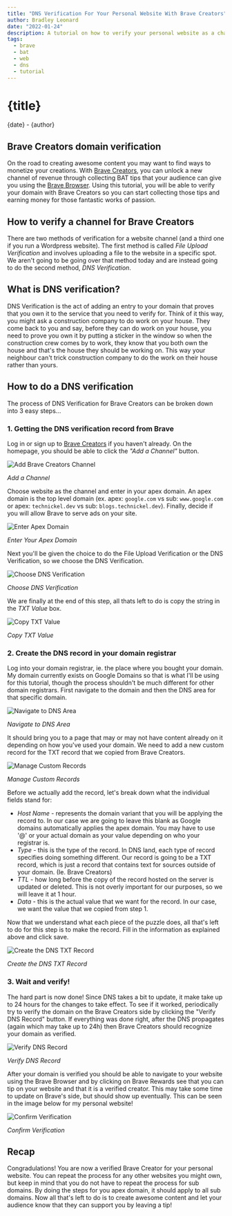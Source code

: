 ```yaml
---
title: "DNS Verification For Your Personal Website With Brave Creators"
author: Bradley Leonard
date: "2022-01-24"
description: A tutorial on how to verify your personal website as a channel for your Brave Creators account. Unlock a new channel of monetize through your content and audience.
tags:
  - brave
  - bat
  - web
  - dns
  - tutorial
---
```


# {title}

{date} - {author}

## Brave Creators domain verification

On the road to creating awesome content you may want to find ways to monetize your creations. With [Brave Creators](https://creators.brave.com/), you can unlock a new channel of revenue through collecting BAT tips that your audience can give you using the [Brave Browser](https://brave.com/). Using this tutorial, you will be able to verify your domain with Brave Creators so you can start collecting those tips and earning money for those fantastic works of passion.

## How to verify a channel for Brave Creators

There are two methods of verification for a website channel (and a third one if you run a Wordpress website). The first method is called _File Upload Verification_ and involves uploading a file to the website in a specific spot. We aren't going to be going over that method today and are instead going to do the second method, _DNS Verification_.

## What is DNS verification?

DNS Verification is the act of adding an entry to your domain that proves that you own it to the service that you need to verify for. Think of it this way, you might ask a construction company to do work on your house. They come back to you and say, before they can do work on your house, you need to prove you own it by putting a sticker in the window so when the construction crew comes by to work, they know that you both own the house and that's the house they should be working on. This way your neighbour can't trick construction company to do the work on their house rather than yours.

## How to do a DNS verification

The process of DNS Verification for Brave Creators can be broken down into 3 easy steps...

### 1. Getting the DNS verification record from Brave

Log in or sign up to [Brave Creators](https://creators.brave.com/) if you haven't already. On the homepage, you should be able to click the _"Add a Channel"_ button.

![Add Brave Creators Channel](/blog/create_channel.png "Add Brave Creators Channel")

<div class="text-center">

_Add a Channel_

</div>

Choose website as the channel and enter in your apex domain. An apex domain is the top level domain (ex. apex: `google.com` vs sub: `www.google.com` or apex: `technickel.dev` vs sub: `blogs.technickel.dev`). Finally, decide if you will allow Brave to serve ads on your site.

![Enter Apex Domain](/blog/choose_domain.png "Enter Apex Domain")

<div class="text-center">

_Enter Your Apex Domain_

</div>

Next you'll be given the choice to do the File Upload Verification or the DNS Verification, so we choose the DNS Verification.

![Choose DNS Verification](/blog/edit_dns.png "Choose DNS Verification")

<div class="text-center">

_Choose DNS Verification_

</div>

We are finally at the end of this step, all thats left to do is copy the string in the _TXT Value_ box.

![Copy TXT Value](/blog/txt_value.png "Copy TXT Value")

<div class="text-center">

_Copy TXT Value_

</div>

### 2. Create the DNS record in your domain registrar

Log into your domain registrar, ie. the place where you bought your domain. My domain currently exists on Google Domains so that is what I'll be using for this tutorial, though the process shouldn't be much different for other domain registrars. First navigate to the domain and then the DNS area for that specific domain.

![Navigate to DNS Area](/blog/dns_page.png "Navigate to DNS Area")

<div class="text-center">

_Navigate to DNS Area_

</div>

It should bring you to a page that may or may not have content already on it depending on how you've used your domain. We need to add a new custom record for the TXT record that we copied from Brave Creators.

![Manage Custom Records](/blog/manage_custom_records.png "Manage Custom Records")

<div class="text-center">

_Manage Custom Records_

</div>

Before we actually add the record, let's break down what the individual fields stand for:

- _Host Name_ - represents the domain variant that you will be applying the record to. In our case we are going to leave this blank as Google domains automatically applies the apex domain. You may have to use '@' or your actual domain as your value depending on who your registrar is.
- _Type_ - this is the type of the record. In DNS land, each type of record specifies doing something different. Our record is going to be a TXT record, which is just a record that contains text for sources outside of your domain. (Ie. Brave Creators)
- _TTL_ - how long before the copy of the record hosted on the server is updated or deleted. This is not overly important for our purposes, so we will leave it at 1 hour.
- _Data_ - this is the actual value that we want for the record. In our case, we want the value that we copied from step 1.

Now that we understand what each piece of the puzzle does, all that's left to do for this step is to make the record. Fill in the information as explained above and click save.

![Create the DNS TXT Record](/blog/dns_txt_record.png "Create the DNS TXT Record")

<div class="text-center">

_Create the DNS TXT Record_

</div>

### 3. Wait and verify!

The hard part is now done! Since DNS takes a bit to update, it make take up to 24 hours for the changes to take effect. To see if it worked, periodically try to verify the domain on the Brave Creators side by clicking the "Verify DNS Record" button. If everything was done right, after the DNS propagates (again which may take up to 24h) then Brave Creators should recognize your domain as verified.

![Verify DNS Record](/blog/verify.png "Verify DNS Record")

<div class="text-center">

_Verify DNS Record_

</div>

After your domain is verified you should be able to navigate to your website using the Brave Browser and by clicking on Brave Rewards see that you can tip on your website and that it is a verified creator. This may take some time to update on Brave's side, but should show up eventually. This can be seen in the image below for my personal website!

![Confirm Verification](/blog/verified.png "Confirm Verification")

<div class="text-center">

_Confirm Verification_

</div>

## Recap

Congradulations! You are now a verified Brave Creator for your personal website. You can repeat the process for any other websites you might own, but keep in mind that you do not have to repeat the process for sub domains. By doing the steps for you apex domain, it should apply to all sub domains. Now all that's left to do is to create awesome content and let your audience know that they can support you by leaving a tip!
